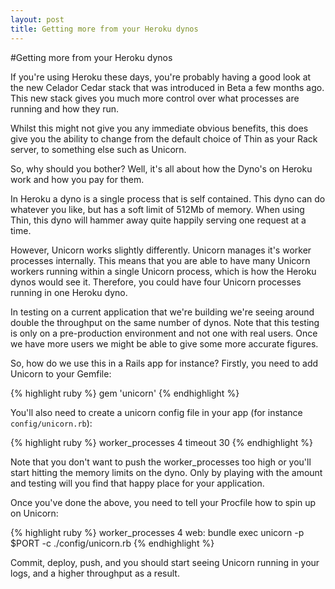 ```yaml
---
layout: post
title: Getting more from your Heroku dynos
---
```


#Getting more from your Heroku dynos

If you're using Heroku these days, you're probably having a good look at the new Celador Cedar stack that was introduced in Beta a few months ago.  This new stack gives you much more control over what processes are running and how they run.

Whilst this might not give you any immediate obvious benefits, this does give you the ability to change from the default choice of Thin as your Rack server, to something else such as Unicorn.

So, why should you bother?  Well, it's all about how the Dyno's on Heroku work and how you pay for them.

In Heroku a dyno is a single process that is self contained.  This dyno can do whatever you like, but has a soft limit of 512Mb of memory.  When using Thin, this dyno will hammer away quite happily serving one request at a time.

However, Unicorn works slightly differently.  Unicorn manages it's worker processes internally.  This means that you are able to have many Unicorn workers running within a single Unicorn process, which is how the Heroku dynos would see it.  Therefore, you could have four Unicorn processes running in one Heroku dyno.

In testing on a current application that we're building we're seeing around double the throughput on the same number of dynos.  Note that this testing is only on a pre-production environment and not one with real users.  Once we have more users we might be able to give some more accurate figures.

So, how do we use this in a Rails app for instance?  Firstly, you need to add Unicorn to your Gemfile:

{% highlight ruby %}
gem 'unicorn'
{% endhighlight %}

You'll also need to create a unicorn config file in your app (for instance `config/unicorn.rb`):

{% highlight ruby %}
worker_processes 4
timeout 30
{% endhighlight %}

Note that you don't want to push the worker_processes too high or you'll start hitting the memory limits on the dyno.  Only by playing with the amount and testing will you find that happy place for your application.

Once you've done the above, you need to tell your Procfile how to spin up on Unicorn:

{% highlight ruby %}
worker_processes 4
web: bundle exec unicorn -p $PORT -c ./config/unicorn.rb
{% endhighlight %}

Commit, deploy, push, and you should start seeing Unicorn running in your logs, and a higher throughput as a result.